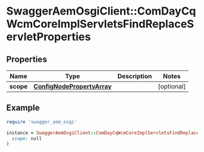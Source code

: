 # SwaggerAemOsgiClient::ComDayCqWcmCoreImplServletsFindReplaceServletProperties

## Properties

| Name | Type | Description | Notes |
| ---- | ---- | ----------- | ----- |
| **scope** | [**ConfigNodePropertyArray**](ConfigNodePropertyArray.md) |  | [optional] |

## Example

```ruby
require 'swagger_aem_osgi'

instance = SwaggerAemOsgiClient::ComDayCqWcmCoreImplServletsFindReplaceServletProperties.new(
  scope: null
)
```

